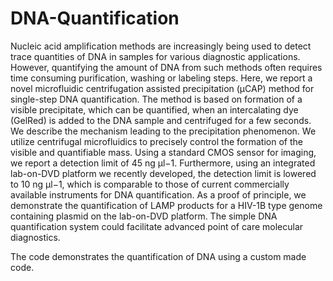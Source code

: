 # DNA-Quantification
Nucleic acid amplification methods are increasingly being used to detect trace quantities of DNA in samples for various diagnostic applications. However, quantifying the amount of DNA from such methods often requires time consuming purification, washing or labeling steps. Here, we report a novel microfluidic centrifugation assisted precipitation (μCAP) method for single-step DNA quantification. The method is based on formation of a visible precipitate, which can be quantified, when an intercalating dye (GelRed) is added to the DNA sample and centrifuged for a few seconds. We describe the mechanism leading to the precipitation phenomenon. We utilize centrifugal microfluidics to precisely control the formation of the visible and quantifiable mass. Using a standard CMOS sensor for imaging, we report a detection limit of 45 ng μl−1. Furthermore, using an integrated lab-on-DVD platform we recently developed, the detection limit is lowered to 10 ng μl−1, which is comparable to those of current commercially available instruments for DNA quantification. As a proof of principle, we demonstrate the quantification of LAMP products for a HIV-1B type genome containing plasmid on the lab-on-DVD platform. The simple DNA quantification system could facilitate advanced point of care molecular diagnostics.

The code demonstrates the quantification of DNA using a custom made code. 
